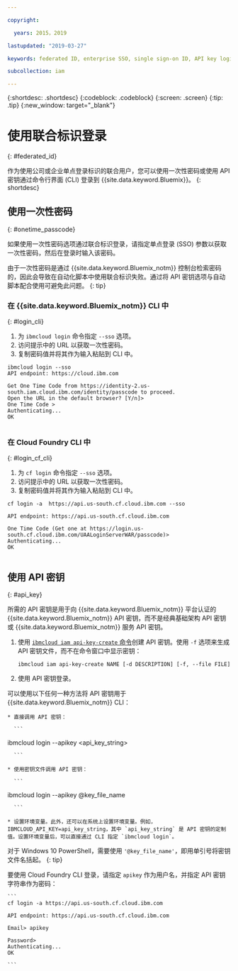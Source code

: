 ```yaml
---

copyright:

  years: 2015，2019

lastupdated: "2019-03-27"

keywords: federated ID, enterprise SSO, single sign-on ID, API key login, one-time passcode login

subcollection: iam

---
```


{:shortdesc: .shortdesc}
{:codeblock: .codeblock}
{:screen: .screen}
{:tip: .tip}
{:new_window: target="_blank"}

# 使用联合标识登录
{: #federated_id}

作为使用公司或企业单点登录标识的联合用户，您可以使用一次性密码或使用 API 密钥通过命令行界面 (CLI) 登录到 {{site.data.keyword.Bluemix}}。
{: shortdesc}

## 使用一次性密码
{: #onetime_passcode}

如果使用一次性密码选项通过联合标识登录，请指定单点登录 (SSO) 参数以获取一次性密码，然后在登录时输入该密码。

由于一次性密码是通过 {{site.data.keyword.Bluemix_notm}} 控制台检索密码的，因此会导致在自动化脚本中使用联合标识失败。通过将 API 密钥选项与自动脚本配合使用可避免此问题。
{: tip}

### 在 {{site.data.keyword.Bluemix_notm}} CLI 中
{: #login_cli}
1. 为 `ibmcloud login` 命令指定 `--sso` 选项。
2. 访问提示中的 URL 以获取一次性密码。
3. 复制密码值并将其作为输入粘贴到 CLI 中。

  ```
  ibmcloud login --sso
  API endpoint: https://cloud.ibm.com
      
  Get One Time Code from https://identity-2.us-south.iam.cloud.ibm.com/identity/passcode to proceed.
  Open the URL in the default browser? [Y/n]>
  One Time Code >
  Authenticating...
  OK
      
  ```

### 在 Cloud Foundry CLI 中
{: #login_cf_cli}

1. 为 `cf login` 命令指定 `--sso` 选项。
2. 访问提示中的 URL 以获取一次性密码。
3. 复制密码值并将其作为输入粘贴到 CLI 中。

  ```
  cf login -a  https://api.us-south.cf.cloud.ibm.com --sso
  
  API endpoint: https://api.us-south.cf.cloud.ibm.com
      
  One Time Code (Get one at https://login.us-south.cf.cloud.ibm.com/UAALoginServerWAR/passcode)>
  Authenticating...
  OK
      
  ```

## 使用 API 密钥
{: #api_key}

所需的 API 密钥是用于向 {{site.data.keyword.Bluemix_notm}} 平台认证的 {{site.data.keyword.Bluemix_notm}} API 密钥，而不是经典基础架构 API 密钥或 {{site.data.keyword.Bluemix_notm}} 服务 API 密钥。

1. 使用 [`ibmcloud iam api-key-create` 命令](/docs/cli/reference/ibmcloud?topic=cloud-cli-ibmcloud_commands_iam#ibmcloud_iam_api_key_create)创建 API 密钥。使用 `-f` 选项来生成 API 密钥文件，而不在命令窗口中显示密钥：

   ```
   ibmcloud iam api-key-create NAME [-d DESCRIPTION] [-f, --file FILE]

   ```

2. 使用 API 密钥登录。

  可以使用以下任何一种方法将 API 密钥用于 {{site.data.keyword.Bluemix_notm}} CLI：

    * 直接调用 API 密钥：

      ```
ibmcloud login --apikey <api_key_string>

      ```

    * 使用密钥文件调用 API 密钥：

      ```
ibmcloud login --apikey @key_file_name

      ```

    * 设置环境变量。此外，还可以在系统上设置环境变量。例如，IBMCLOUD_API_KEY=api_key_string，其中 `api_key_string` 是 API 密钥的定制值。设置环境变量后，可以直接通过 CLI 指定 `ibmcloud login`。

   对于 Windows 10 PowerShell，需要使用 `'@key_file_name'`，即用单引号将密钥文件名括起。
   {: tip}

  要使用 Cloud Foundry CLI 登录，请指定 `apikey` 作为用户名，并指定 API 密钥字符串作为密码：

    ```
    cf login -a https://api.us-south.cf.cloud.ibm.com

    API endpoint: https://api.us-south.cf.cloud.ibm.com

    Email> apikey

    Password>
    Authenticating...
    OK

    ```
